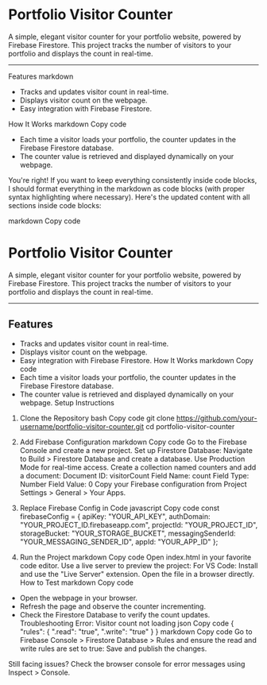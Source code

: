 # Portfolio Visitor Counter

A simple, elegant visitor counter for your portfolio website, powered by Firebase Firestore. This project tracks the number of visitors to your portfolio and displays the count in real-time.

---

Features
markdown
- Tracks and updates visitor count in real-time.
- Displays visitor count on the webpage.
- Easy integration with Firebase Firestore.


How It Works
markdown
Copy code
- Each time a visitor loads your portfolio, the counter updates in the Firebase Firestore database.
- The counter value is retrieved and displayed dynamically on your webpage.


You're right! If you want to keep everything consistently inside code blocks, I should format everything in the markdown as code blocks (with proper syntax highlighting where necessary). Here's the updated content with all sections inside code blocks:

markdown
Copy code
# Portfolio Visitor Counter

A simple, elegant visitor counter for your portfolio website, powered by Firebase Firestore. This project tracks the number of visitors to your portfolio and displays the count in real-time.

---

## **Features**
- Tracks and updates visitor count in real-time.
- Displays visitor count on the webpage.
- Easy integration with Firebase Firestore.
How It Works
markdown
Copy code
- Each time a visitor loads your portfolio, the counter updates in the Firebase Firestore database.
- The counter value is retrieved and displayed dynamically on your webpage.
Setup Instructions
1. Clone the Repository
bash
Copy code
git clone https://github.com/your-username/portfolio-visitor-counter.git
cd portfolio-visitor-counter


2. Add Firebase Configuration
markdown
Copy code
Go to the Firebase Console and create a new project. Set up Firestore Database: Navigate to Build > Firestore Database and create a database. Use Production Mode for real-time access. Create a collection named counters and add a document: Document ID: visitorCount Field Name: count Field Type: Number Field Value: 0 Copy your Firebase configuration from Project Settings > General > Your Apps.
3. Replace Firebase Config in Code
javascript
Copy code
const firebaseConfig = {
  apiKey: "YOUR_API_KEY",
  authDomain: "YOUR_PROJECT_ID.firebaseapp.com",
  projectId: "YOUR_PROJECT_ID",
  storageBucket: "YOUR_STORAGE_BUCKET",
  messagingSenderId: "YOUR_MESSAGING_SENDER_ID",
  appId: "YOUR_APP_ID"
};
4. Run the Project
markdown
Copy code
Open index.html in your favorite code editor. Use a live server to preview the project: For VS Code: Install and use the "Live Server" extension. Open the file in a browser directly.
How to Test
markdown
Copy code
- Open the webpage in your browser.
- Refresh the page and observe the counter incrementing.
- Check the Firestore Database to verify the count updates.
Troubleshooting
Error: Visitor count not loading
json
Copy code
{
  "rules": {
    ".read": "true",
    ".write": "true"
  }
}
markdown
Copy code
Go to Firebase Console > Firestore Database > Rules and ensure the read and write rules are set to true:
Save and publish the changes.

Still facing issues? Check the browser console for error messages using Inspect > Console.

